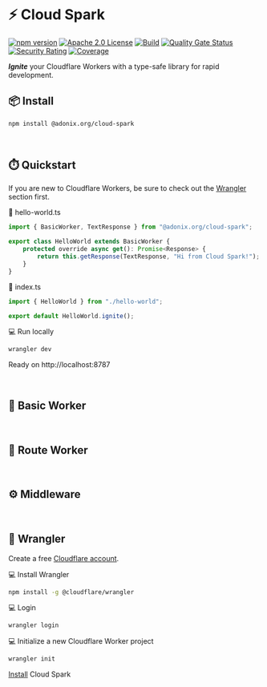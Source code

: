# ⚡️ Cloud Spark

[![npm version](https://img.shields.io/npm/v/@adonix.org/cloud-spark.svg?color=blue)](https://www.npmjs.com/package/@adonix.org/cloud-spark)
[![Apache 2.0 License](https://img.shields.io/badge/License-Apache%202.0-blue.svg)](https://github.com/adonix-org/cloud-spark/blob/main/LICENSE)
[![Build](https://github.com/adonix-org/cloud-spark/actions/workflows/build.yml/badge.svg)](https://github.com/adonix-org/postrise/actions/workflows/build.yml)
[![Quality Gate Status](https://sonarcloud.io/api/project_badges/measure?project=adonix-org_cloud-spark&metric=alert_status)](https://sonarcloud.io/summary/overall?id=adonix-org_cloud-spark&branch=main)
[![Security Rating](https://sonarcloud.io/api/project_badges/measure?project=adonix-org_cloud-spark&metric=security_rating)](https://sonarcloud.io/summary/overall?id=adonix-org_cloud-spark&branch=main)
[![Coverage](https://sonarcloud.io/api/project_badges/measure?project=adonix-org_cloud-spark&metric=coverage)](https://sonarcloud.io/summary/overall?id=adonix-org_cloud-spark&branch=main)

**_Ignite_** your Cloudflare Workers with a type-safe library for rapid development.

## :package: Install

```bash
npm install @adonix.org/cloud-spark
```

<br>

## :stopwatch: Quickstart

If you are new to Cloudflare Workers, be sure to check out the [Wrangler](#cowboy_hat_face-wrangler) section first.

:page_facing_up: hello-world.ts

```ts
import { BasicWorker, TextResponse } from "@adonix.org/cloud-spark";

export class HelloWorld extends BasicWorker {
    protected override async get(): Promise<Response> {
        return this.getResponse(TextResponse, "Hi from Cloud Spark!");
    }
}
```

:page_facing_up: index.ts

```ts
import { HelloWorld } from "./hello-world";

export default HelloWorld.ignite();
```

:computer: Run locally

```bash
wrangler dev
```

Ready on http://localhost:8787

<br>

## :construction_worker: Basic Worker

<br>

## :twisted_rightwards_arrows: Route Worker

<br>

## :gear: Middleware

<br>

## :cowboy_hat_face: Wrangler

Create a free [Cloudflare account](https://dash.cloudflare.com/sign-up).

:computer: Install Wrangler

```bash
npm install -g @cloudflare/wrangler
```

:computer: Login

```bash
wrangler login
```

:computer: Initialize a new Cloudflare Worker project

```bash
wrangler init
```

[Install](#package-install) Cloud Spark
